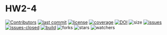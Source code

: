 
# HW2-4

[![Contributors][contributors]][contributors-url]
[![last commit][last-commit]][last-commit-url]
[![license][license]][license-url]
[![coverage][coverage]][coverage-url]
[![DOI](https://zenodo.org/badge/534256335.svg)](https://zenodo.org/badge/latestdoi/534256335)
![size][size]
[![issues][issues]][issues-url]
[![issues-closed][issues-closed]][issues-closed-url]
[![build][build]][build-url]
![forks][forks]
![stars][stars]
![watchers][watchers]






[contributors]: https://img.shields.io/github/contributors/CSC510-G35-Fall2022/Mental_Health
[contributors-url]: https://github.com/CSC510-G35-Fall2022/Mental_Health/graphs/contributors

[last-commit]: https://img.shields.io/github/last-commit/CSC510-G35-Fall2022/Mental_Health
[last-commit-url]: https://github.com/CSC510-G35-Fall2022/Mental_Health/commits/main

[license]: https://img.shields.io/badge/license-Apache-blue
[license-url]: https://github.com/CSC510-G35-Fall2022/Mental_Health/blob/main/LICENSE

[files]: https://github.com/CSC510-G35-Fall2022/Mental_Health

[forks]: https://img.shields.io/github/forks/CSC510-G35-Fall2022/Mental_Health?style=social

[stars]: https://img.shields.io/github/stars/CSC510-G35-Fall2022/Mental_Health?style=social

[watchers]: https://img.shields.io/github/watchers/CSC510-G35-Fall2022/Mental_Health?style=social

[coverage]: [https://img.shields.io/badge/coverage-40%25-orange]
[coverage-url]: [https://github.com/CSC510-G35-Fall2022/Mental_Health/tree/main/coverage]

[size]: https://img.shields.io/github/repo-size/CSC510-G35-Fall2022/Mental_Health

[issues]: https://img.shields.io/github/issues/CSC510-G35-Fall2022/Mental_Health?color=pink&label=Issues&logo=Issues
[issues-url]: https://github.com/orgs/CSC510-G35-Fall2022/projects/1

[issues-closed]: https://img.shields.io/github/issues-closed/CSC510-G35-Fall2022/Mental_Health?color=pink&label=Issues&logo=Issues
[issues-closed-url]: https://github.com/orgs/CSC510-G35-Fall2022/projects/1

[build]: https://img.shields.io/github/workflow/status/CSC510-G35-FALL2022/Mental_Health/Node1.js%20CI
[build-url]: [https://github.com/orgs/CSC510-G35-Fall2022/projects/1](https://github.com/CSC510-G35-Fall2022/Mental_Health/actions)


